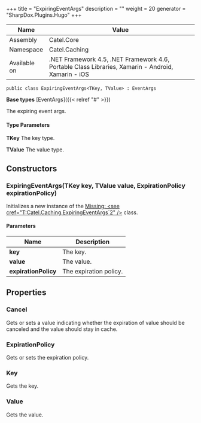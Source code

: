 

+++
title = "ExpiringEventArgs" 
description = ""
weight = 20
generator = "SharpDox.Plugins.Hugo"
+++

Name|Value
---|---
Assembly|Catel.Core
Namespace|Catel.Caching
Available on|.NET Framework 4.5, .NET Framework 4.6, Portable Class Libraries, Xamarin - Android, Xamarin - iOS

```
public class ExpiringEventArgs<TKey, TValue> : EventArgs
```

**Base types**
[EventArgs]({{< relref "#" >}})

The expiring event args.

#### Type Parameters

**TKey**
The key type.

**TValue**
The value type.

## Constructors

### ExpiringEventArgs(TKey key, TValue value, ExpirationPolicy expirationPolicy)

Initializes a new instance of the [Missing: &lt;see cref="T:Catel.Caching.ExpiringEventArgs`2" /&gt;](#) class.

#### Parameters

Name|Description
---|---
**key**|The key.
**value**|The value.
**expirationPolicy**|The expiration policy.

## Properties

### Cancel

Gets or sets a value indicating whether the expiration of value should be canceled and the value should stay in cache.

### ExpirationPolicy

Gets or sets the expiration policy.

### Key

Gets the key.

### Value

Gets the value.

